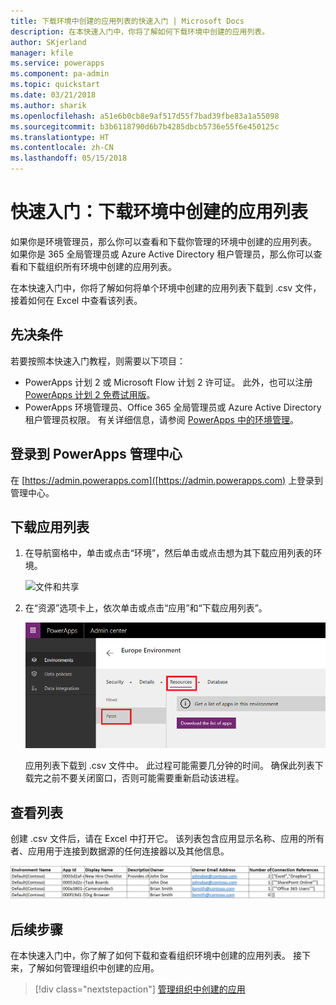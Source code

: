```yaml
---
title: 下载环境中创建的应用列表的快速入门 | Microsoft Docs
description: 在本快速入门中，你将了解如何下载环境中创建的应用列表。
author: SKjerland
manager: kfile
ms.service: powerapps
ms.component: pa-admin
ms.topic: quickstart
ms.date: 03/21/2018
ms.author: sharik
ms.openlocfilehash: a51e6b0cb8e9af517d55f7bad39fbe83a1a55098
ms.sourcegitcommit: b3b6118790d6b7b4285dbcb5736e55f6e450125c
ms.translationtype: HT
ms.contentlocale: zh-CN
ms.lasthandoff: 05/15/2018
---
```

# <a name="quickstart-download-a-list-of-apps-created-in-your-environments"></a>快速入门：下载环境中创建的应用列表
如果你是环境管理员，那么你可以查看和下载你管理的环境中创建的应用列表。 如果你是 365 全局管理员或 Azure Active Directory 租户管理员，那么你可以查看和下载组织所有环境中创建的应用列表。

在本快速入门中，你将了解如何将单个环境中创建的应用列表下载到 .csv 文件，接着如何在 Excel 中查看该列表。

## <a name="prerequisites"></a>先决条件
 若要按照本快速入门教程，则需要以下项目：
 * PowerApps 计划 2 或 Microsoft Flow 计划 2 许可证。 此外，也可以注册 [PowerApps 计划 2 免费试用版](https://web.powerapps.com/signup?redirect=marketing&email=)。
 * PowerApps 环境管理员、Office 365 全局管理员或 Azure Active Directory 租户管理员权限。 有关详细信息，请参阅 [PowerApps 中的环境管理](environments-administration.md)。

## <a name="sign-in-to-the-powerapps-admin-center"></a>登录到 PowerApps 管理中心
在 [https://admin.powerapps.com]([https://admin.powerapps.com) 上登录到管理中心。

## <a name="download-the-list-of-apps"></a>下载应用列表
1. 在导航窗格中，单击或点击“环境”，然后单击或点击想为其下载应用列表的环境。

    ![文件和共享](./media/admin-view-apps/environment.png)
2. 在“资源”选项卡上，依次单击或点击“应用”和“下载应用列表”。

    ![文件和共享](./media/admin-view-apps/resources-app.png)

    应用列表下载到 .csv 文件中。 此过程可能需要几分钟的时间。 确保此列表下载完之前不要关闭窗口，否则可能需要重新启动该进程。

## <a name="view-the-list"></a>查看列表
创建 .csv 文件后，请在 Excel 中打开它。 该列表包含应用显示名称、应用的所有者、应用用于连接到数据源的任何连接器以及其他信息。

![文件和共享](./media/admin-view-apps/excel-view.png)

## <a name="next-steps"></a>后续步骤
在本快速入门中，你了解了如何下载和查看组织环境中创建的应用列表。 接下来，了解如何管理组织中创建的应用。

> [!div class="nextstepaction"]
> [管理组织中创建的应用](admin-manage-apps.md)
